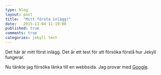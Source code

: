 ```yaml
---
type: blog
layout: post
title:  "Mitt första inlägg!"
date:   2015-11-04 11:19:00
published: true
comments: true
categories: jekyll test
---
```

Det här är mitt först inlägg. Det är ett test för att försöka förstå hur Jekyll fungerar.

Nu tänkte jag försöka länka till en webbsida. Jag provar med [Google][google].

[google]:      http://google.com

